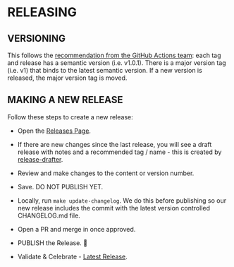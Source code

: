 # RELEASING

## VERSIONING

This follows the [recommendation from the GitHub Actions team](https://github.com/actions/toolkit/blob/master/docs/action-versioning.md#versioning): each tag and release has a semantic version (i.e. v1.0.1). There is a major version tag (i.e. v1) that binds to the latest semantic version. If a new version is released, the major version tag is moved.

## MAKING A NEW RELEASE

Follow these steps to create a new release:

* Open the [Releases Page](https://github.com/honeycombio/terraform-honeycombio-opentelemetry-starter-pack/releases).

* If there are new changes since the last release, you will see a draft release with notes and a recommended tag / name - this is created by [release-drafter](.github/workflows/release-drafter.yml).

* Review and make changes to the content or version number.

* Save. DO NOT PUBLISH YET.

* Locally, run `make update-changelog`. We do this before publishing so our new release includes the commit with the latest version controlled CHANGELOG.md file.

* Open a PR and merge in once approved.

* PUBLISH the Release. 🎉

* Validate & Celebrate - [Latest Release](https://registry.terraform.io/modules/honeycombio/opentelemetry-starter-pack/honeycombio/latest).
